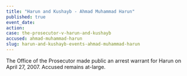 ```yaml
---
title: "Harun and Kushayb - Ahmad Muhammad Harun"
published: true
event_date:
action:
case: the-prosecutor-v-harun-and-kushayb
accused: ahmad-muhammad-harun
slug: harun-and-kushayb-events-ahmad-muhammad-harun
---
```


The Office of the Prosecutor made public an arrest warrant for Harun on April 27, 2007. Accused remains at-large.

